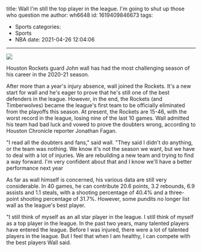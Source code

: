 title: Wall  I'm still the top player in the league. I'm going to shut up those who question me
author: wh6648
id: 1619409846673
tags: 
- Sports
categories: 
- Sports
- NBA
date: 2021-04-26 12:04:06
---
![](https://p0.itc.cn/q_70/images01/20210426/342b6906c1c64305a51420023b64e25b.jpeg)


Houston Rockets guard John wall has had the most challenging season of his career in the 2020-21 season.

After more than a year's injury absence, wall joined the Rockets. It's a new start for wall and he's eager to prove that he's still one of the best defenders in the league. However, in the end, the Rockets (and Timberwolves) became the league's first team to be officially eliminated from the playoffs this season. At present, the Rockets are 15-46, with the worst record in the league, losing nine of the last 10 games. Wall admitted his team had bad luck and vowed to prove the doubters wrong, according to Houston Chronicle reporter Jonathan Fagan.

"I read all the doubters and fans," said wall. "They said I didn't do anything, or the team was nothing. We know it's not the season we want, but we have to deal with a lot of injuries. We are rebuilding a new team and trying to find a way forward. I'm very confident about that and I know we'll have a better performance next year

As far as wall himself is concerned, his various data are still very considerable. In 40 games, he can contribute 20.6 points, 3.2 rebounds, 6.9 assists and 1.1 steals, with a shooting percentage of 40.4% and a three-point shooting percentage of 31.7%. However, some pundits no longer list wall as the league's best player.

"I still think of myself as an all star player in the league. I still think of myself as a top player in the league. In the past two years, many talented players have entered the league. Before I was injured, there were a lot of talented players in the league. But I feel that when I am healthy, I can compete with the best players Wall said.

